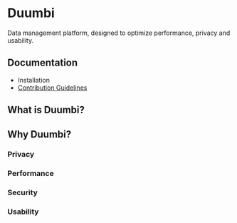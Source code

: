# Duumbi

Data management platform, designed to optimize performance, privacy and usability.

## Documentation

- Installation
- [Contribution Guidelines](https://docs.duumbi.io/contributions/)

## What is Duumbi?

## Why Duumbi?

### Privacy

### Performance

### Security

### Usability
